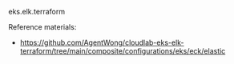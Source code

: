 eks.elk.terraform

Reference materials:
- https://github.com/AgentWong/cloudlab-eks-elk-terraform/tree/main/composite/configurations/eks/eck/elastic